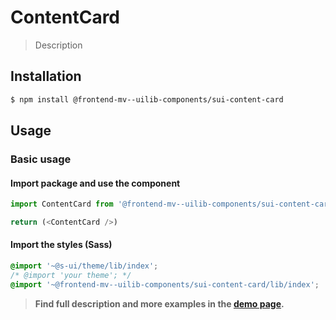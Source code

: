 # ContentCard

> Description

<!-- ![](./assets/preview.png) -->

## Installation

```sh
$ npm install @frontend-mv--uilib-components/sui-content-card
```

## Usage

### Basic usage

#### Import package and use the component

```js
import ContentCard from '@frontend-mv--uilib-components/sui-content-card'

return (<ContentCard />)
```

#### Import the styles (Sass)

```css
@import '~@s-ui/theme/lib/index';
/* @import 'your theme'; */
@import '~@frontend-mv--uilib-components/sui-content-card/lib/index';
```


> **Find full description and more examples in the [demo page](#).**